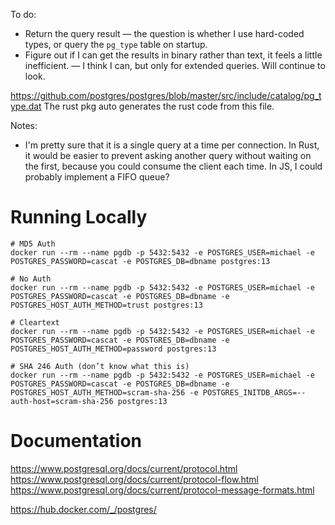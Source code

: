 To do:
- Return the query result — the question is whether I use hard-coded types, or query the `pg_type` table on startup.
- Figure out if I can get the results in binary rather than text, it feels a little inefficient. — I think I can, but only for extended queries. Will continue to look.

https://github.com/postgres/postgres/blob/master/src/include/catalog/pg_type.dat
The rust pkg auto generates the rust code from this file.

Notes:
- I'm pretty sure that it is a single query at a time per connection. In Rust, it would be easier to prevent asking another query without waiting on the first, because you could consume the client each time. In JS, I could probably implement a FIFO queue?

# Running Locally
```
# MD5 Auth
docker run --rm --name pgdb -p 5432:5432 -e POSTGRES_USER=michael -e POSTGRES_PASSWORD=cascat -e POSTGRES_DB=dbname postgres:13

# No Auth
docker run --rm --name pgdb -p 5432:5432 -e POSTGRES_USER=michael -e POSTGRES_PASSWORD=cascat -e POSTGRES_DB=dbname -e POSTGRES_HOST_AUTH_METHOD=trust postgres:13

# Cleartext
docker run --rm --name pgdb -p 5432:5432 -e POSTGRES_USER=michael -e POSTGRES_PASSWORD=cascat -e POSTGRES_DB=dbname -e POSTGRES_HOST_AUTH_METHOD=password postgres:13

# SHA 246 Auth (don’t know what this is)
docker run --rm --name pgdb -p 5432:5432 -e POSTGRES_USER=michael -e POSTGRES_PASSWORD=cascat -e POSTGRES_DB=dbname -e POSTGRES_HOST_AUTH_METHOD=scram-sha-256 -e POSTGRES_INITDB_ARGS=--auth-host=scram-sha-256 postgres:13
```

# Documentation
https://www.postgresql.org/docs/current/protocol.html
https://www.postgresql.org/docs/current/protocol-flow.html
https://www.postgresql.org/docs/current/protocol-message-formats.html

https://hub.docker.com/_/postgres/

